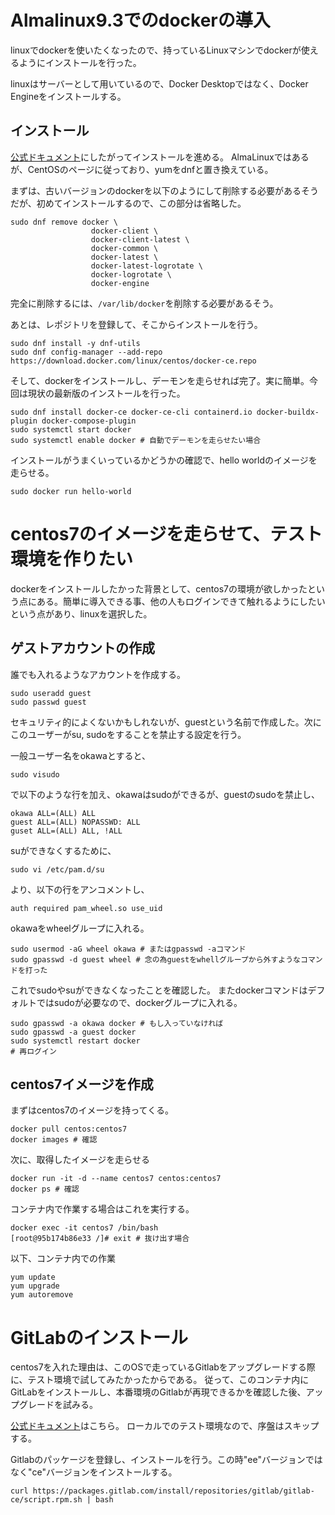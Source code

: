 # Almalinux9.3でのdockerの導入

linuxでdockerを使いたくなったので、持っているLinuxマシンでdockerが使えるようにインストールを行った。

linuxはサーバーとして用いているので、Docker Desktopではなく、Docker Engineをインストールする。

## インストール

[公式ドキュメント](https://docs.docker.com/engine/install/centos/)にしたがってインストールを進める。
AlmaLinuxではあるが、CentOSのページに従っており、yumをdnfと置き換えている。

まずは、古いバージョンのdockerを以下のようにして削除する必要があるそうだが、初めてインストールするので、この部分は省略した。

```shell
sudo dnf remove docker \
                  docker-client \
                  docker-client-latest \
                  docker-common \
                  docker-latest \
                  docker-latest-logrotate \
                  docker-logrotate \
                  docker-engine
```

完全に削除するには、`/var/lib/docker`を削除する必要があるそう。

あとは、レポジトリを登録して、そこからインストールを行う。

```shell
sudo dnf install -y dnf-utils
sudo dnf config-manager --add-repo https://download.docker.com/linux/centos/docker-ce.repo
```

そして、dockerをインストールし、デーモンを走らせれば完了。実に簡単。今回は現状の最新版のインストールを行った。

```shell
sudo dnf install docker-ce docker-ce-cli containerd.io docker-buildx-plugin docker-compose-plugin
sudo systemctl start docker
sudo systemctl enable docker # 自動でデーモンを走らせたい場合
```

インストールがうまくいっているかどうかの確認で、hello worldのイメージを走らせる。

```shell
sudo docker run hello-world
```

# centos7のイメージを走らせて、テスト環境を作りたい

dockerをインストールしたかった背景として、centos7の環境が欲しかったという点にある。簡単に導入できる事、他の人もログインできて触れるようにしたいという点があり、linuxを選択した。

## ゲストアカウントの作成

誰でも入れるようなアカウントを作成する。

```shell
sudo useradd guest
sudo passwd guest
```

セキュリティ的によくないかもしれないが、guestという名前で作成した。次にこのユーザーがsu, sudoをすることを禁止する設定を行う。

一般ユーザー名をokawaとすると、

```shell
sudo visudo
```

で以下のような行を加え、okawaはsudoができるが、guestのsudoを禁止し、

```config
okawa ALL=(ALL) ALL
guest ALL=(ALL) NOPASSWD: ALL
guset ALL=(ALL) ALL, !ALL
```

suができなくするために、

```shell
sudo vi /etc/pam.d/su
```

より、以下の行をアンコメントし、

```config
auth required pam_wheel.so use_uid
```

okawaをwheelグループに入れる。

```shell
sudo usermod -aG wheel okawa # またはgpasswd -aコマンド
sudo gpasswd -d guest wheel # 念の為guestをwhellグループから外すようなコマンドを打った
```

これでsudoやsuができなくなったことを確認した。
またdockerコマンドはデフォルトではsudoが必要なので、dockerグループに入れる。

```shell
sudo gpasswd -a okawa docker # もし入っていなければ
sudo gpasswd -a guest docker
sudo systemctl restart docker
# 再ログイン
```

## centos7イメージを作成

まずはcentos7のイメージを持ってくる。

```shell
docker pull centos:centos7
docker images # 確認
```

次に、取得したイメージを走らせる

```shell
docker run -it -d --name centos7 centos:centos7
docker ps # 確認
```

コンテナ内で作業する場合はこれを実行する。

```shell
docker exec -it centos7 /bin/bash
[root@95b174b86e33 /]# exit # 抜け出す場合
```

以下、コンテナ内での作業

```shell
yum update
yum upgrade
yum autoremove
```

# GitLabのインストール

centos7を入れた理由は、このOSで走っているGitlabをアップグレードする際に、テスト環境で試してみたかったからである。
従って、このコンテナ内にGitLabをインストールし、本番環境のGitlabが再現できるかを確認した後、アップグレードを試みる。

[公式ドキュメント](https://about.gitlab.com/ja-jp/install/#centos-7)はこちら。
ローカルでのテスト環境なので、序盤はスキップする。

Gitlabのパッケージを登録し、インストールを行う。この時"ee"バージョンではなく"ce"バージョンをインストールする。

```shell
curl https://packages.gitlab.com/install/repositories/gitlab/gitlab-ce/script.rpm.sh | bash
```
